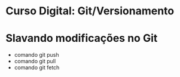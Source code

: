 # Curso Digital: Git/Versionamento

# Slavando modificações no Git
* comando git push
* comando git pull
* comando git fetch

